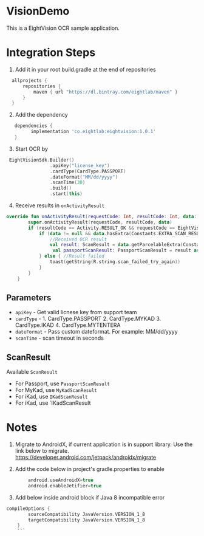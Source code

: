 # VisionDemo
This is a EightVision OCR sample application. 

Integration Steps
=================

1. Add it in your root build.gradle at the end of repositories
  ```gradle
    allprojects {
        repositories {
            maven { url "https://dl.bintray.com/eightlab/maven" }
        }
    }
```
2. Add the dependency
```gradle
   dependencies {
         implementation 'co.eightlab:eightvision:1.0.1'
   }
```

3. Start OCR by
```kotlin
 EightVisionSdk.Builder()
                .apiKey("license_key")
                .cardType(CardType.PASSPORT)
                .dateFormat("MM/dd/yyyy")
                .scanTime(30)
                .build()
                .start(this)
```
4. Receive results in `onActivityResult`
```kotlin
override fun onActivityResult(requestCode: Int, resultCode: Int, data: Intent?) {
        super.onActivityResult(requestCode, resultCode, data)
        if (resultCode == Activity.RESULT_OK && requestCode == EightVisionSdk.REQUEST_EIGHT_VISION_ID_OCR) {
            if (data != null && data.hasExtra(Constants.EXTRA_SCAN_RESULT)) {
                //Received OCR result
                val result: ScanResult = data.getParcelableExtra(Constants.EXTRA_SCAN_RESULT)
                 val passportScanResult: PassportScanResult = result as PassportScanResult
            } else { //Result failed
                toast(getString(R.string.scan_failed_try_again))
            }
        }
    }
```

  Parameters
  ----------
  * `apiKey` - Get valid licnese key from support team
  * `cardType` - 
          1. CardType.PASSPORT
          2. CardType.MYKAD
          3. CardType.IKAD
          4. CardType.MYTENTERA
  * `dateFormat` - Pass custom dateformat. For example: MM/dd/yyyy
  * `scanTime` - scan timeout in seconds
  
  ScanResult
  ----------
  Available `ScanResult`
  * For Passport, use `PassportScanResult`
  * For MyKad, use `MyKadScanResult`
  * For iKad, use `IKadScanResult`
  * For iKad, use `IKadScanResult
  
Notes
=======

1. Migrate to AndroidX, if current application is in support library. 
   Use the link below to migrate.
     	https://developer.android.com/jetpack/androidx/migrate

2. Add the code below in project's gradle.properties to enable 
```gradle
        android.useAndroidX=true
        android.enableJetifier=true
```

3. Add below inside android block if Java 8 incompatible error
```gradle
compileOptions {
        sourceCompatibility JavaVersion.VERSION_1_8
        targetCompatibility JavaVersion.VERSION_1_8
    }
    ```

